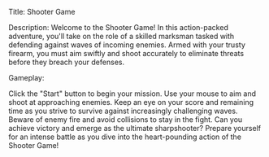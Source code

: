 Title: Shooter Game

Description:
Welcome to the Shooter Game! In this action-packed adventure, you'll take on the role of a skilled marksman tasked with defending against waves of incoming enemies. Armed with your trusty firearm, you must aim swiftly and shoot accurately to eliminate threats before they breach your defenses.

Gameplay:

Click the "Start" button to begin your mission.
Use your mouse to aim and shoot at approaching enemies.
Keep an eye on your score and remaining time as you strive to survive against increasingly challenging waves.
Beware of enemy fire and avoid collisions to stay in the fight.
Can you achieve victory and emerge as the ultimate sharpshooter?
Prepare yourself for an intense battle as you dive into the heart-pounding action of the Shooter Game!
